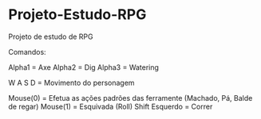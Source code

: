 # Projeto-Estudo-RPG
Projeto de estudo de RPG


Comandos:

Alpha1 = Axe
Alpha2 = Dig
Alpha3 = Watering

  W
A S D = Movimento do personagem

Mouse(0) = Efetua as ações padrões das ferramente (Machado, Pá, Balde de regar)
Mouse(1) = Esquivada (Roll)
Shift Esquerdo = Correr




